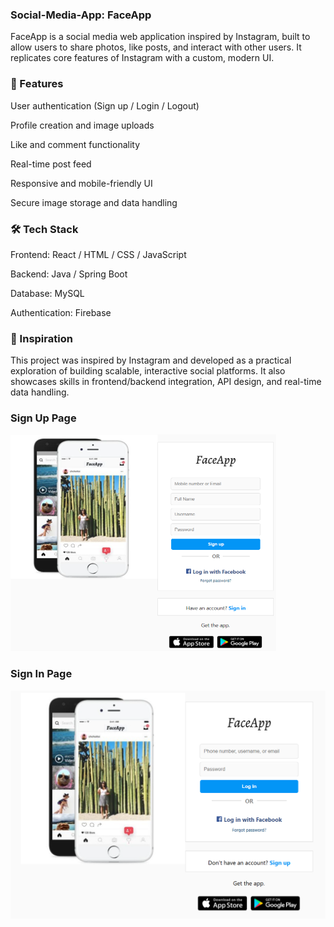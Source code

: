 ### **Social-Media-App: FaceApp**
FaceApp is a social media web application inspired by Instagram, built to allow users to share photos, like posts, and interact with other users. It replicates core features of Instagram with a custom, modern UI.

### **🌟 Features**
User authentication (Sign up / Login / Logout)

Profile creation and image uploads

Like and comment functionality

Real-time post feed

Responsive and mobile-friendly UI

Secure image storage and data handling

### **🛠️ Tech Stack**
Frontend: React / HTML / CSS / JavaScript

Backend: Java / Spring Boot

Database:  MySQL

Authentication: Firebase


### **📸 Inspiration**
This project was inspired by Instagram and developed as a practical exploration of building scalable, interactive social platforms. It also showcases skills in frontend/backend integration, API design, and real-time data handling.

### **Sign Up Page**

![image alt](https://github.com/Soumyadeep-Dey/instagram-clone/blob/54f5fa098d14c05376f3da51063e368fd1b9d030/Picture1.png)

### **Sign In Page**

![image alt](https://github.com/Soumyadeep-Dey/instagram-clone/blob/main/Picture2.png)
